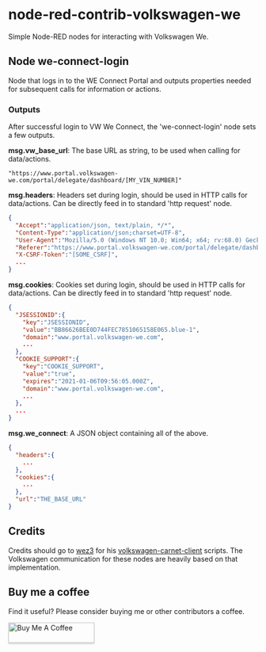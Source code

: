 # node-red-contrib-volkswagen-we
Simple Node-RED nodes for interacting with Volkswagen We.

## Node we-connect-login
Node that logs in to the WE Connect Portal and outputs properties needed for subsequent calls for information or actions.

### Outputs
After successful login to VW We Connect, the 'we-connect-login' node sets a few outputs.

**msg.vw_base_url**: The base URL as string, to be used when calling for data/actions.
```
"https://www.portal.volkswagen-we.com/portal/delegate/dashboard/[MY_VIN_NUMBER]"
```

**msg.headers**: Headers set during login, should be used in HTTP calls for data/actions. Can be directly feed in to standard 'http request' node.
```json
{
  "Accept":"application/json, text/plain, */*",
  "Content-Type":"application/json;charset=UTF-8",
  "User-Agent":"Mozilla/5.0 (Windows NT 10.0; Win64; x64; rv:68.0) Gecko/20100101 Firefox/68.0",
  "Referer":"https://www.portal.volkswagen-we.com/portal/delegate/dashboard/[MY_VIN_NUMBER]",
  "X-CSRF-Token":"[SOME_CSRF]",
  ...
}
```

**msg.cookies**: Cookies set during login, should be used in HTTP calls for data/actions. Can be directly feed in to standard 'http request' node.
```json
{
  "JSESSIONID":{
    "key":"JSESSIONID",
    "value":"BB86626BEE0D744FEC7851065158E065.blue-1",
    "domain":"www.portal.volkswagen-we.com",
    ...
  },
  "COOKIE_SUPPORT":{
    "key":"COOKIE_SUPPORT",
    "value":"true",
    "expires":"2021-01-06T09:56:05.000Z",
    "domain":"www.portal.volkswagen-we.com",
    ...
  },
  ...
}
```

**msg.we_connect**: A JSON object containing all of the above.
```json
{
  "headers":{
    ...
  },
  "cookies":{
    ...
  },
  "url":"THE_BASE_URL"
}
```

## Credits
Credits should go to [wez3](https://github.com/wez3) for his [volkswagen-carnet-client](https://github.com/wez3/volkswagen-carnet-client) scripts. The Volkswagen communication for these nodes are heavily based on that implementation.

## Buy me a coffee
Find it useful? Please consider buying me or other contributors a coffee.

<a href="https://www.buymeacoffee.com/iceglow" target="_blank"><img src="https://www.buymeacoffee.com/assets/img/custom_images/orange_img.png" alt="Buy Me A Coffee" style="height: 41px !important;width: 174px !important;box-shadow: 0px 3px 2px 0px rgba(190, 190, 190, 0.5) !important;-webkit-box-shadow: 0px 3px 2px 0px rgba(190, 190, 190, 0.5) !important;" ></a>
